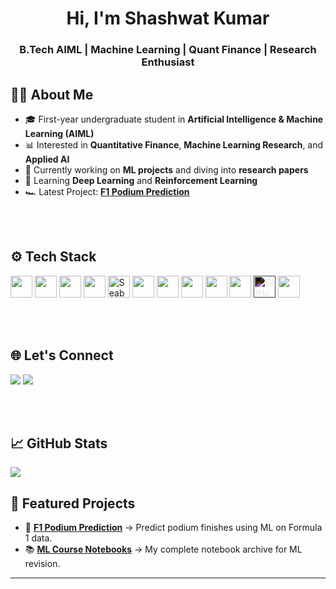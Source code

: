 <h1 align="center">Hi, I'm Shashwat Kumar</h1>
<h3 align="center">B.Tech AIML | Machine Learning | Quant Finance | Research Enthusiast</h3>



## 👨‍💻 About Me
- 🎓 First-year undergraduate student in **Artificial Intelligence & Machine Learning (AIML)**  
- 📊 Interested in **Quantitative Finance**, **Machine Learning Research**, and **Applied AI**  
- 🔭 Currently working on **ML projects** and diving into **research papers**  
- 🧠 Learning **Deep Learning** and **Reinforcement Learning**  
- 🏎️ Latest Project: **[F1 Podium Prediction](https://github.com/Shashquatch28/f1-podium-prediction)**

<br><br>


## ⚙️ Tech Stack

<p align="left">
  <!-- Languages & Libraries -->
  <img src="https://cdn.jsdelivr.net/gh/devicons/devicon/icons/python/python-original.svg" width="35" height="35" />
  <img src="https://cdn.jsdelivr.net/gh/devicons/devicon/icons/numpy/numpy-original.svg" width="35" height="35" />
  <img src="https://cdn.jsdelivr.net/gh/devicons/devicon/icons/pandas/pandas-original.svg" width="35" height="35" />
  <img src="https://cdn.jsdelivr.net/gh/devicons/devicon/icons/matplotlib/matplotlib-original.svg" width="35" height="35" />
  
  <!-- Seaborn (no official icon) — improvising with Python icon + tooltip -->
  <img src="https://cdn.jsdelivr.net/gh/devicons/devicon/icons/python/python-original.svg" width="35" height="35" title="Seaborn" />
  
  <img src="https://cdn.jsdelivr.net/gh/devicons/devicon/icons/jupyter/jupyter-original.svg" width="35" height="35" />
  <img src="https://cdn.jsdelivr.net/gh/devicons/devicon/icons/scikit-learn/scikit-learn-original.svg" width="35" height="35" />
  
  <!-- Deep Learning -->
  <img src="https://cdn.jsdelivr.net/gh/devicons/devicon/icons/tensorflow/tensorflow-original.svg" width="35" height="35" />
  <img src="https://cdn.jsdelivr.net/gh/devicons/devicon/icons/keras/keras-original.svg" width="35" height="35" />
  
  <!-- Tools -->
  <img src="https://cdn.jsdelivr.net/gh/devicons/devicon/icons/git/git-original.svg" width="35" height="35" />
  <img src="https://cdn.jsdelivr.net/gh/devicons/devicon/icons/github/github-original.svg" width="35" height="35" style="filter: invert(1);" title="GitHub (adjusted for dark background)" />
  <img src="https://cdn.jsdelivr.net/gh/devicons/devicon/icons/vscode/vscode-original.svg" width="35" height="35" />
</p>



<br><br>


## 🌐 Let's Connect
<p>
  <a href="mailto:kumarshashwat1028@gmail.com"><img src="https://img.shields.io/badge/Email-D14836?style=for-the-badge&logo=gmail&logoColor=white" /></a>
  <a href="https://www.linkedin.com/in/shash-ai/" target="_blank"><img src="https://img.shields.io/badge/-LinkedIn-0A66C2?style=for-the-badge&logo=linkedin&logoColor=white"/></a>
</p>


<br><br>



## 📈 GitHub Stats
<p>
  <img src="https://github-readme-stats.vercel.app/api?username=Shashquatch28&show_icons=true&theme=tokyonight" />
</p>



## 🚀 Featured Projects
- 🎯 **[F1 Podium Prediction](https://github.com/Shashquatch28/f1-podium-prediction)** → Predict podium finishes using ML on Formula 1 data.
- 📚 **[ML Course Notebooks](https://github.com/Shashquatch28/ml-course-notebooks)** → My complete notebook archive for ML revision.

---

